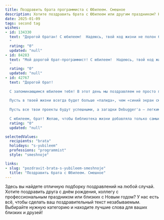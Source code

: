```yaml
---
title: Поздравить брата программиста с Юбилеем. Смешное
description: Хотите поздравить брата с Юбилеем или другим праздником? Наш ИИ создаст незабываемое поздравление, а вы обязательно выделитесь среди других.  
date: 2025-01-09
tags: second tag
wishes:
- id: 134330
  text: "Дорогой братан! С юбилеем!  Надеюсь, твой код жизни не полон багов, а  сервер твоей души никогда не зависает.  Пусть в твоей жизни будет больше гигабайтов счастья, терабайты любви и петабайты успехов!  Желаю тебе  необъятного, как память RAM, количества радости и чтобы твой  заработок рос экспоненциально, как функция в твоих программах!  Да пребудет с тобой сила Git и  неиссякаемый источник вдохновения!
  "
  rating: "0"
  updated: "null"
- id: 84283
  text: "Мой дорогой брат-программист! С юбилеем!  Надеюсь, твой код жизни полон не только  багов, но и крутых фич, а  число свечей на торте не переполнит буфер памяти твоего организма! Желаю тебе столько  гигабайт счастья, сколько тебе не снилось, и чтобы дебаггер твоей жизни всегда показывал только \"все ОК\"!  Пусть твой  зарплатный проект никогда не крашится, а  отпускные  —  всегда  выводятся без ошибок!
  "
  rating: "0"
  updated: "null"
- id: 42767
  text: "Дорогой брат!
  
  С запоминающимся юбилеем тебя! В этот день мы поздравляем не просто программиста, а настоящего волшебника, который превращает баги в фичи, а кофе в код!
  
  Пусть в твоей жизни всегда будет больше «палида», чем «синий экран смерти», а количество смеха всегда превышает количество ошибок в строках. Желаю, чтобы коды компилировались с первого раза, а алгоритмы у жизни были только самые оптимальные!
  
  Пусть все твои проекты будут успешными, а загадки Debugger'а — легкими, как пятиминутная перезагрузка! Не забывай делать регулярные бэкапы счастья и радости, ведь их восстановление — наш главный приоритет!
  
  С юбилеем, брат! Желаю, чтобы библиотека жизни добавляла только самые лучшие функции, и все запросы к счастью выполнялись мгновенно!"
  rating: "0"
  updated: "null"

selectedValues:
  recipients: "brata"
  holidays: "s-yubileem"
  professions: "programmist"
  style: "smeshnoje"

links:
- slug: "pozdravit-brata-s-yubileem-smeshnoje"
  title: "Поздравить брата с Юбилеем. Смешное"
---
```


Здесь вы найдете отличную подборку поздравлений на любой случай.
Хотите поздравить друга с днём рождения, коллегу с профессиональным праздником или близких с Новым годом? У нас есть всё, чтобы сделать ваш поздравительный текст незабываемым. Выбирайте нужную категорию и находите лучшие слова для ваших близких и друзей!
